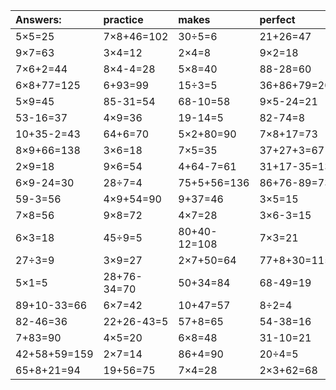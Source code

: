 | Answers: | practice | makes | perfect | ! |
| :--- | :--- | :--- | :--- | :--- |
| 5×5=25 | 7×8+46=102 | 30÷5=6 | 21+26=47 | 9×3=27 | 
| 9×7=63 | 3×4=12 | 2×4=8 | 9×2=18 | 8÷4=2 | 
| 7×6+2=44 | 8×4-4=28 | 5×8=40 | 88-28=60 | 8×7=56 | 
| 6×8+77=125 | 6+93=99 | 15÷3=5 | 36+86+79=201 | 4×2=8 | 
| 5×9=45 | 85-31=54 | 68-10=58 | 9×5-24=21 | 99+56+60=215 | 
| 53-16=37 | 4×9=36 | 19-14=5 | 82-74=8 | 89+4+6=99 | 
| 10+35-2=43 | 64+6=70 | 5×2+80=90 | 7×8+17=73 | 23-4=19 | 
| 8×9+66=138 | 3×6=18 | 7×5=35 | 37+27+3=67 | 6×6=36 | 
| 2×9=18 | 9×6=54 | 4+64-7=61 | 31+17-35=13 | 12÷3=4 | 
| 6×9-24=30 | 28÷7=4 | 75+5+56=136 | 86+76-89=73 | 5×8+71=111 | 
| 59-3=56 | 4×9+54=90 | 9+37=46 | 3×5=15 | 5+42=47 | 
| 7×8=56 | 9×8=72 | 4×7=28 | 3×6-3=15 | 2×5=10 | 
| 6×3=18 | 45÷9=5 | 80+40-12=108 | 7×3=21 | 35÷7=5 | 
| 27÷3=9 | 3×9=27 | 2×7+50=64 | 77+8+30=115 | 84+14-94=4 | 
| 5×1=5 | 28+76-34=70 | 50+34=84 | 68-49=19 | 1+91=92 | 
| 89+10-33=66 | 6×7=42 | 10+47=57 | 8÷2=4 | 5×6-7=23 | 
| 82-46=36 | 22+26-43=5 | 57+8=65 | 54-38=16 | 5×4=20 | 
| 7+83=90 | 4×5=20 | 6×8=48 | 31-10=21 | 8×5=40 | 
| 42+58+59=159 | 2×7=14 | 86+4=90 | 20÷4=5 | 6×2=12 | 
| 65+8+21=94 | 19+56=75 | 7×4=28 | 2×3+62=68 | 2×2=4 | 
